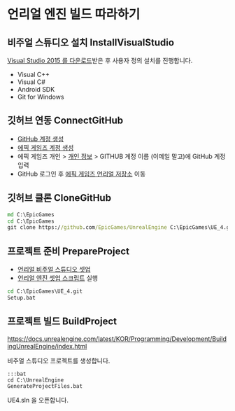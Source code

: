 # 언리얼 엔진 빌드 따라하기

## 비주얼 스튜디오 설치 InstallVisualStudio

[Visual Studio 2015 를 다운로드](vs2015_download_digest.md)받은 후 사용자 정의 설치를 진행합니다.

* Visual C++
* Visual C#
* Android SDK
* Git for Windows

## 깃허브 연동 ConnectGitHub

* [GitHub 계정 생성](https://github.com/)
* [에픽 게임즈 계정 생성](https://docs.unrealengine.com/latest/KOR/GettingStarted/Installation/index.html#bookmark1>)
* 에픽 게임즈 개인 > [개인 정보](https://www.unrealengine.com/dashboard/settings) > GITHUB 계정 이름 (이메일 말고)에 GitHub 계정 입력 
* GitHub 로그인 후 [에픽 게임즈 언리얼 저장소](https://github.com/epicgames/unrealengine/) 이동

## 깃허브 클론 CloneGitHub

```bat
md C:\EpicGames
cd C:\EpicGames
git clone https://github.com/EpicGames/UnrealEngine C:\EpicGames\UE_4.git
```

## 프로젝트 준비 PrepareProject

* [언리얼 비주얼 스튜디오 셋업](ue4_windows_vs_setup_digest.md) 
* [언리얼 엔진 셋업 스크립트](ue4_setup_script_analysis.md) 실행

```bat
cd C:\EpicGames\UE_4.git
Setup.bat
```

## 프로젝트 빌드 BuildProject

<https://docs.unrealengine.com/latest/KOR/Programming/Development/BuildingUnrealEngine/index.html>

비주얼 스튜디오 프로젝트를 생성합니다.

    :::bat
    cd C:\UnrealEngine
    GenerateProjectFiles.bat

 UE4.sln 을 오픈합니다.
